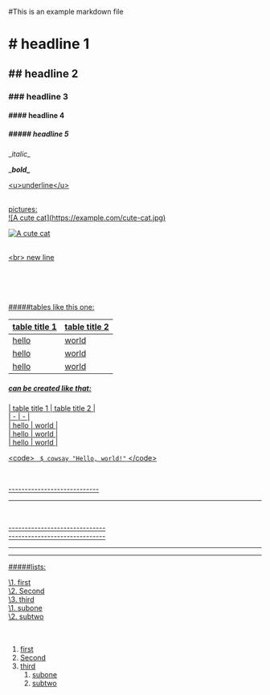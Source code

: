 #This is an example markdown file

# \# headline 1

## \## headline 2

### \### headline 3

#### \#### headline 4

##### \##### headline 5


\__italic\__

\____bold\____

<u>\<u>underline\</u>

<br>pictures:<br>
\!\[A cute cat](https://example.com/cute-cat.jpg)

![A cute cat](/posts/1/postPage/pic.jpeg) 

<br>\<br> new line

<br><br><br><br>
#####tables like this one:

|table title 1  | table title 2| 
|-|-|
|hello |world|
|hello |world|
|hello |world|

##### can be created like that:

\| table title 1 \| table title 2  \|<br>
\| \- \| \- \|<br>
\| hello \| world  \|<br>
\| hello \| world  \|<br>
\| hello \| world  \|<br>

\<code> <code> $ cowsay "Hello, world!"</code> \</code>

<br>

\----------------------------

-----------------------------

<br>

\------------------------------ <br>
\------------------------------

--------------------------------
--------------------------------


#####lists:

\1. [first](#gotofirst) <br>
\2. [Second](#gotosecond) <br>
\3. [third](#gotothird) <br>
   \1. [subone](#gotosubone) <br>
   \2. [subtwo](#gotosubtwo) <br>
<br><br>
 
1. [first](#gotofirst)
2. [Second](#gotosecond)
3. [third](#gotothird)
   1. [subone](#gotosubone)
   2. [subtwo](#gotosubtwo)

 
